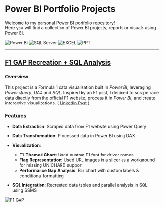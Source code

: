 # Power BI Portfolio Projects
Welcome to my personal Power BI portfolio repository!  
Here you will find a collection of Power BI projects, reports or visuals using Power BI.

![Power Bi](https://img.shields.io/badge/power_bi-F2C811?style=for-the-badge&logo=powerbi&logoColor=black)
![SQL Server](https://img.shields.io/badge/Microsoft_SQL_Server-CC2927?style=for-the-badge&logo=microsoft-sql-server&logoColor=white)
![EXCEL](https://img.shields.io/badge/Microsoft_Excel-217346?style=for-the-badge&logo=microsoft-excel&logoColor=white)
![PPT](https://img.shields.io/badge/Microsoft_PowerPoint-F28C28?style=for-the-badge&logo=microsoft-powerpoint&labelColor=black&color=F28C28&logoColor=black)

---



## [F1 GAP Recreation + SQL Analysis ](https://www.linkedin.com/posts/activity-7237014068530692096-grKJ?utm_source=share&utm_medium=member_desktop&rcm=ACoAADBQWqUBxN3LBb14iJ7odmJHVnVXq8pudAw) 
### Overview
This project is a Formula 1 data visualization built in *Power BI*, leveraging *Power Query*, *DAX* and *SQL*. Inspired by an F1 post, I decided to scrape race data directly from the official F1 website, process it in *Power BI*, and create interactive visualizations. ( [Linkedin Post](https://www.linkedin.com/posts/activity-7237014068530692096-grKJ?utm_source=share&utm_medium=member_desktop&rcm=ACoAADBQWqUBxN3LBb14iJ7odmJHVnVXq8pudAw) )

### Features  
-  **Data Extraction**: Scraped data from F1 website using Power Query
  
-  **Data Transformation**: Processed data in Power BI using DAX
  
-  **Visualization**:
    - **F1-Themed Chart**: Used custom F1 font for driver names  
    - **Flag Representation**: Used URL images in a slicer as a workaround for missing UNICHAR() support  
    - **Performance Gap Analysis**: Bar chart with custom labels & conditional formatting
  
-  **SQL Integration**: Recreated data tables and parallel analysis in SQL using SSMS
  
![F1 GAP](https://github.com/StefanoN98/Power-BI-Projects/blob/0fb5cba95cda95d5565a52193564f79ddf6569fc/Docs/F1%20Gap.png)
